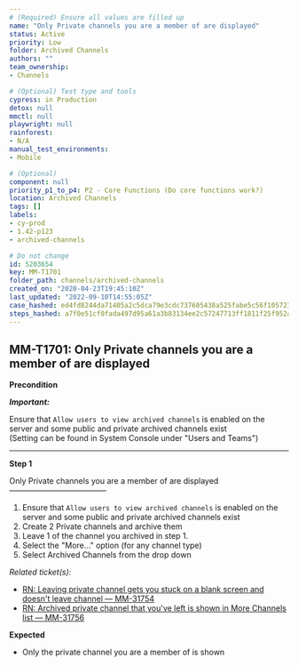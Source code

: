 ```yaml
---
# (Required) Ensure all values are filled up
name: "Only Private channels you are a member of are displayed"
status: Active
priority: Low
folder: Archived Channels
authors: ""
team_ownership: 
- Channels

# (Optional) Test type and tools
cypress: in Production
detox: null
mmctl: null
playwright: null
rainforest: 
- N/A
manual_test_environments: 
- Mobile

# (Optional)
component: null
priority_p1_to_p4: P2 - Core Functions (Do core functions work?)
location: Archived Channels
tags: []
labels: 
- cy-prod
- 1.42-p123
- archived-channels

# Do not change
id: 5203654
key: MM-T1701
folder_path: channels/archived-channels
created_on: "2020-04-23T19:45:10Z"
last_updated: "2022-09-10T14:55:05Z"
case_hashed: ed4fd8244da71405a2c5dca79e3cdc737605438a525fabe5c56f105723873aeb5931ff02f8f4299eb1ac4c8bb88f22af
steps_hashed: a7f0e51cf0fada497d95a61a3b83134ee2c57247713ff1811f25f952a306880607578dd6d6ce914c271a05feadfafd19
---
```


## MM-T1701: Only Private channels you are a member of are displayed

**Precondition**

_**Important:**_

Ensure that `Allow users to view archived channels` is enabled on the server and some public and private archived channels exist\
(Setting can be found in System Console under "Users and Teams")

---

**Step 1**

Only Private channels you are a member of are displayed\
–––––––––––––––––––––––––

1. Ensure that `Allow users to view archived channels` is enabled on the server and some public and private archived channels exist
2. Create 2 Private channels and archive them
3. Leave 1 of the channel you archived in step 1.
4. Select the "More..." option (for any channel type)
5. Select Archived Channels from the drop down

_Related ticket(s):_

- [RN: Leaving private channel gets you stuck on a blank screen and doesn't leave channel — MM-31754](https://mattermost.atlassian.net/browse/MM-31754)
- [RN: Archived private channel that you've left is shown in More Channels list — MM-31756](https://mattermost.atlassian.net/browse/MM-31756)

**Expected**

- Only the private channel you are a member of is shown
